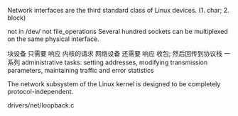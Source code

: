 Network interfaces are the third standard class of Linux devices. (1. char; 2. block)

not in /dev/
not file_operations
Several hundred sockets can be multiplexed on the same physical interface.

块设备   只需要 响应 内核的请求
网络设备 还需要 响应 收包; 然后回传到协议栈
一系列 administrative tasks:
 setting addresses, modifying transmission parameters,
 maintaining  traffic  and  error  statistics

The  network  subsystem  of  the  Linux  kernel  is  designed  to  be  completely  protocol-independent.

drivers/net/loopback.c